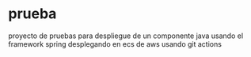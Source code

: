# prueba
proyecto de pruebas para despliegue de un componente java usando el framework spring desplegando en ecs de aws usando git actions
